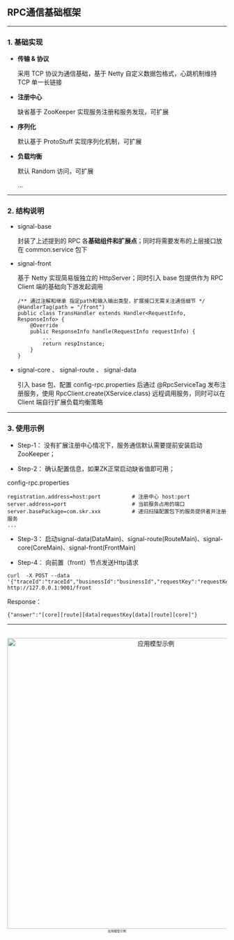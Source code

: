 ## RPC通信基础框架

---

### 1. 基础实现

- **传输 & 协议**

    采用 TCP 协议为通信基础，基于 Netty 自定义数据包格式，心跳机制维持 TCP 单一长链接

- **注册中心**

    缺省基于 ZooKeeper 实现服务注册和服务发现，可扩展

- **序列化**

    默认基于 ProtoStuff 实现序列化机制，可扩展
    
- **负载均衡**

    默认 Random 访问，可扩展
    
    ...

---

### 2. 结构说明

- signal-base 
    
    封装了上述提到的 RPC 各**基础组件和扩展点**；同时将需要发布的上层接口放在 common.service 包下
        
- signal-front 

    基于 Netty 实现简易版独立的 HttpServer；同时引入 base 包提供作为 RPC Client 端的基础向下游发起调用
    ```
    /** 通过注解和继承 指定path和输入输出类型，扩展接口无需关注通信细节 */
    @HandlerTag(path = "/front") 
    public class TransHandler extends Handler<RequestInfo, ResponseInfo> {
        @Override
        public ResponseInfo handle(RequestInfo requestInfo) {
            ...
            return respInstance;
        }
    }
    ```
- signal-core 、 signal-route 、 signal-data

    引入 base 包、配置 config-rpc.properties 后通过 @RpcServiceTag 发布注册服务，使用 RpcClient.create(XService.class) 远程调用服务，同时可以在 Client 端自行扩展负载均衡策略
    

---

### 3. 使用示例

- Step-1： 没有扩展注册中心情况下，服务通信默认需要提前安装启动ZooKeeper；

- Step-2： 确认配置信息，如果ZK正常启动缺省值即可用；

config-rpc.properties
```
registration.address=host:port          # 注册中心 host:port
server.address=port                     # 当前服务占用的端口
server.basePackage=com.skr.xxx          # 递归扫描配置包下的服务提供者并注册服务
...
```

- Step-3： 启动signal-data(DataMain)、signal-route(RouteMain)、signal-core(CoreMain)、signal-front(FrontMain) 

- Step-4： 向前置（front）节点发送Http请求

```
curl  -X POST --data '{"traceId":"traceId","businessId":"businessId","requestKey":"requestKey"}' http://127.0.0.1:9001/front
```
Response：
```
{"answer":"[core][route][data]requestKey[data][route][core]"}
```

--- 

<br>

<div align=center><img src="https://github.com/BBLLMYD/netty-stroll/blob/master/other/img.png?raw=true" width="667" alt="应用模型示例" ></div>
<div style="font-size:7px;text-align:center">应用模型示例</div>
<br>




